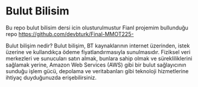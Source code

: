 # Bulut Bilisim 
Bu repo bulut bilisim dersi icin olusturulmustur 
Fianl projemim bullunduğu repo 
https://github.com/devbturk/Final-MMOT225-


Bulut bilişim nedir?
Bulut bilişim, BT kaynaklarının internet üzerinden, istek üzerine ve kullandıkça ödeme fiyatlandırmasıyla sunulmasıdır. Fiziksel veri merkezleri ve sunucuları satın almak, bunlara sahip olmak ve sürekliliklerini sağlamak yerine, Amazon Web Services (AWS) gibi bir bulut sağlayıcının sunduğu işlem gücü, depolama ve veritabanları gibi teknoloji hizmetlerine ihtiyaç duyduğunuzda erişebilirsiniz.
